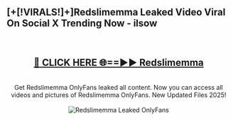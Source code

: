<h2>[+[!VIRALS!]+]Redslimemma Leaked Video Viral On Social X Trending Now - ilsow</h2>
<br>
<div align="center">
<h2><a href="https://libra.edu.pl?Redslimemma" rel="nofollow">🔴 CLICK HERE 🌐==►► Redslimemma</a></h2>
<br>
Get Redslimemma OnlyFans leaked all content. Now you can access all videos and pictures of Redslimemma OnlyFans. New Updated Files 2025!
<br>
<br>
<a href="https://libra.edu.pl?Redslimemma" rel="nofollow" data-target="animated-image.originalLink"><img src="https://i.ibb.co.com/WyWwxjT/player-gif2.gif" alt="Redslimemma Leaked OnlyFans" style="max-width: 100%; display: inline-block;" data-target="animated-image.originalImage"></a>
</div>
<br>